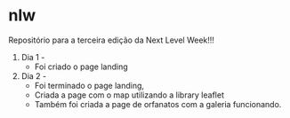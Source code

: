 # nlw
Repositório para a terceira edição da Next Level Week!!!

1. Dia 1 -
   - Foi criado o page landing
2. Dia 2 -
   - Foi terminado o page landing, 
   - Criada a page com o map utilizando a library leaflet
   - Também foi criada a page de orfanatos com a galeria funcionando.
